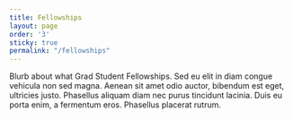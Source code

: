 ```yaml
---
title: Fellowships
layout: page
order: '3'
sticky: true
permalink: "/fellowships"
---
```

Blurb about what Grad Student Fellowships. Sed eu elit in diam congue vehicula non sed magna. Aenean sit amet odio auctor, bibendum est eget, ultricies justo. Phasellus aliquam diam nec purus tincidunt lacinia. Duis eu porta enim, a fermentum eros. Phasellus placerat rutrum.

